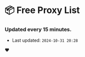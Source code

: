# :package: Free Proxy List
### Updated every 15 minutes.

- Last updated: `2024-10-31 20:28`

:heart:
